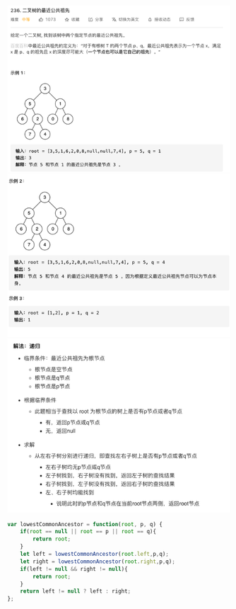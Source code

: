 ![avatar](/image/zx.png)
![avatar](/image/zx1.png)
![avatar](/image/zx2.png)


```javascript
var lowestCommonAncestor = function(root, p, q) {
    if(root == null || root == p || root == q){
        return root;
    }
    let left = lowestCommonAncestor(root.left,p,q);
    let right = lowestCommonAncestor(root.right,p,q);
    if(left != null && right != null){
        return root;
    }
    return left != null ? left : right;
};

```